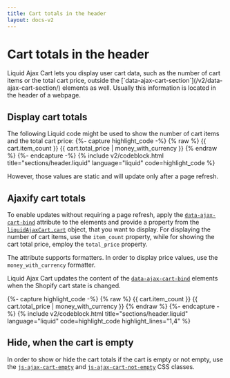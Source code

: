```yaml
---
title: Cart totals in the header
layout: docs-v2
---
```


# Cart totals in the header

<p class="lead" markdown="1">
Liquid Ajax Cart lets you display user cart data, such as the number of cart items or the total cart price, 
outside the [`data-ajax-cart-section`](/v2/data-ajax-cart-section/) elements as well. 
Usually this information is located in the header of a webpage. 
</p>

## Display cart totals

The following Liquid code might be used to show the number of cart items and the total cart price:
{%- capture highlight_code -%}
{% raw %}
<span class="header__cart-quantity">
  {{ cart.item_count }}
</span>
<span class="header__cart-total">
  {{ cart.total_price | money_with_currency }}
</span>
{% endraw %}
{%- endcapture -%}
{% include v2/codeblock.html title="sections/header.liquid" language="liquid" code=highlight_code %}

However, those values are static and will update only after a page refresh.

## Ajaxify cart totals

To enable updates without requiring a page refresh, apply the [`data-ajax-cart-bind`](/v2/data-ajax-cart-bind/) attribute
to the elements and provide a property from the [`liquidAjaxCart.cart`](/v2/liquid-ajax-cart-cart/) object, that you want to display.
For displaying the number of cart items, use the `item_count` property, 
while for showing the cart total price, employ the `total_price` property.

The attribute supports formatters. In order to display price values, use the `money_with_currency` formatter.

Liquid Ajax Cart updates the content of the [`data-ajax-cart-bind`](/v2/data-ajax-cart-bind/) elements 
when the Shopify cart state is changed.

{%- capture highlight_code -%}
{% raw %}
<span data-ajax-cart-bind="item_count" class="header__cart-quantity">
  {{ cart.item_count }}
</span>
<span data-ajax-cart-bind="total_price | money_with_currency" class="header__cart-total">
  {{ cart.total_price | money_with_currency }}
</span>
{% endraw %}
{%- endcapture -%}
{% include v2/codeblock.html title="sections/header.liquid" language="liquid" code=highlight_code highlight_lines="1,4" %}

## Hide, when the cart is empty

In order to show or hide the cart totals if the cart is empty or not empty,
use the [`js-ajax-cart-empty`](/v2/js-ajax-cart-empty/) and [`js-ajax-cart-not-empty`](/v2/js-ajax-cart-not-empty/)
CSS classes.